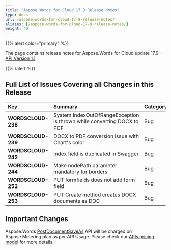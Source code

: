 ```yaml
---
title: "Aspose.Words for Cloud 17.9 Release Notes"
type: docs
url: /aspose-words-for-cloud-17-9-release-notes/
aliases: [/aspose-words-for-cloud-17-9-release-notes/]
weight: 40
---
```


{{% alert color="primary" %}} 

The page contains release notes for Aspose.Words for Cloud update 17.9 – [API Version 1.1](http://api.aspose.cloud/swagger/ui/index)

{{% /alert %}} 
## Full List of Issues Covering all Changes in this Release

|Key|Summary|Category|
| :- | :- | :- |
|**WORDSCLOUD-238**|System.IndexOutOfRangeException is thrown while converting DOCX to PDF|Bug|
|**WORDSCLOUD-239**|DOCX to PDF conversion issue with Chart's color|Bug|
|**WORDSCLOUD-242**|Index field is duplicated in Swagger|Bug|
|**WORDSCLOUD-244**|Make nodePath parameter mandatory for borders|Bug|
|**WORDSCLOUD-252**|PUT formfields does not add form field|Bug|
|**WORDSCLOUD-253**|PUT Create method creates DOCX documents as DOC|Bug|
## Important Changes
Aspose.Words [PostDocumentSaveAs](https://apireference.aspose.cloud/words/#!/Convert/PostDocumentSaveAs) API will be charged on Aspose.Metering plan as per API Usage. Please check our [APIs pricing model](https://purchase.aspose.cloud/pricing) for more details.

